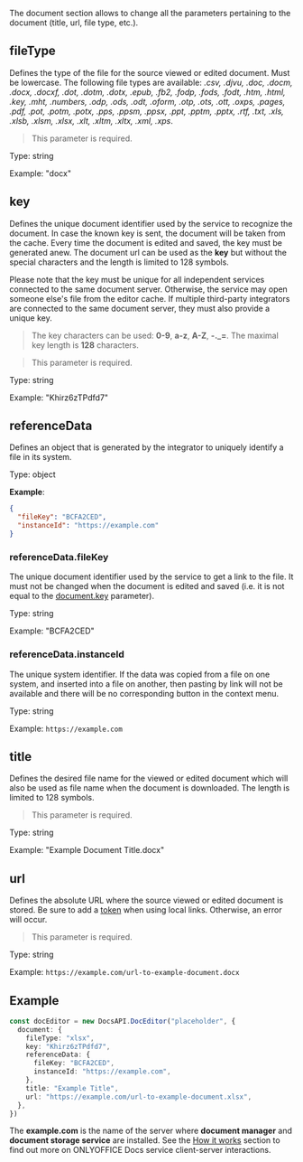 The document section allows to change all the parameters pertaining to the document (title, url, file type, etc.).

## fileType

Defines the type of the file for the source viewed or edited document. Must be lowercase. The following file types are available: *.csv, .djvu, .doc, .docm, .docx, .docxf, .dot, .dotm, .dotx, .epub, .fb2, .fodp, .fods, .fodt, .htm, .html, .key, .mht, .numbers, .odp, .ods, .odt, .oform, .otp, .ots, .ott, .oxps, .pages, .pdf, .pot, .potm, .potx, .pps, .ppsm, .ppsx, .ppt, .pptm, .pptx, .rtf, .txt,<!-- .vsdm, .vsdx, .vssm, .vssx, .vstm, .vstx,--> .xls, .xlsb, .xlsm, .xlsx, .xlt, .xltm, .xltx, .xml, .xps*.

> This parameter is required.

Type: string

Example: "docx"

## key

Defines the unique document identifier used by the service to recognize the document. In case the known key is sent, the document will be taken from the cache. Every time the document is edited and saved, the key must be generated anew. The document url can be used as the **key** but without the special characters and the length is limited to 128 symbols.

Please note that the key must be unique for all independent services connected to the same document server. Otherwise, the service may open someone else's file from the editor cache. If multiple third-party integrators are connected to the same document server, they must also provide a unique key.

> The key characters can be used: **0-9**, **a-z**, **A-Z**, **-.\_=**. The maximal key length is **128** characters.

> This parameter is required.

Type: string

Example: "Khirz6zTPdfd7"

## referenceData

Defines an object that is generated by the integrator to uniquely identify a file in its system.

Type: object

**Example**:

``` json
{
  "fileKey": "BCFA2CED",
  "instanceId": "https://example.com"
}
```

### referenceData.fileKey
    
The unique document identifier used by the service to get a link to the file. It must not be changed when the document is edited and saved (i.e. it is not equal to the [document.key](#key) parameter).

Type: string

Example: "BCFA2CED"

### referenceData.instanceId

The unique system identifier. If the data was copied from a file on one system, and inserted into a file on another, then pasting by link will not be available and there will be no corresponding button in the context menu.

Type: string

Example: `https://example.com`

## title

Defines the desired file name for the viewed or edited document which will also be used as file name when the document is downloaded. The length is limited to 128 symbols.

> This parameter is required.

Type: string

Example: "Example Document Title.docx"

## url

Defines the absolute URL where the source viewed or edited document is stored. Be sure to add a [token](../../../get-started/how-it-works/security.md) when using local links. Otherwise, an error will occur.

> This parameter is required.

Type: string

Example: `https://example.com/url-to-example-document.docx`

## Example

``` ts
const docEditor = new DocsAPI.DocEditor("placeholder", {
  document: {
    fileType: "xlsx",
    key: "Khirz6zTPdfd7",
    referenceData: {
      fileKey: "BCFA2CED",
      instanceId: "https://example.com",
    },
    title: "Example Title",
    url: "https://example.com/url-to-example-document.xlsx",
  },
})
```

The **example.com** is the name of the server where **document manager** and **document storage service** are installed. See the [How it works](../../../get-started/how-it-works/how-it-works.md) section to find out more on ONLYOFFICE Docs service client-server interactions.
